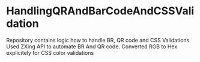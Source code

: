 # HandlingQRAndBarCodeAndCSSValidation
Repository contains logic how to handle BR, QR code and CSS Validations
Used ZXing API to automate BR And QR code.
Converted RGB to Hex explicitely for CSS color validations
